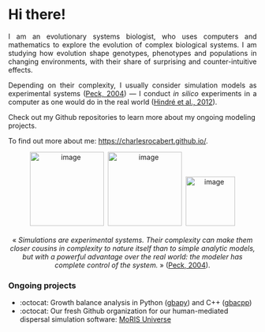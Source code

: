 # Hi there!

<p align="justify">
I am an evolutionary systems biologist, who uses computers and mathematics to explore the evolution of complex biological systems. I am studying how evolution shape genotypes, phenotypes and populations in changing environments, with their share of surprising and counter-intuitive effects.
</p>

<p align="justify">
Depending on their complexity, I usually consider simulation models as experimental systems (<a href="https://doi.org/10.1016/j.tree.2004.07.019" target="_blank">Peck, 2004</a>) &mdash; I conduct <em>in silico</em> experiments in a computer as one would do in the real world (<a href="https://doi.org/10.1038/nrmicro2750" target="_blank">Hindré et al., 2012</a>).
</p>

Check out my Github repositories to learn more about my ongoing modeling projects.

To find out more about me: https://charlesrocabert.github.io/.

<p align="center">
  <img width="150" alt="image" src="https://github.com/user-attachments/assets/d1798313-4bd6-43a4-891d-25f1ab18bf66" />&nbsp;
  <img width="150" alt="image" src="https://github.com/user-attachments/assets/82bba6e1-a3f3-4a02-addc-d6736036328f" />&nbsp;
  <img width="100" alt="image" src="https://github.com/user-attachments/assets/3b200459-5bfa-4a46-85c7-44036615f475" />
  <br /><br />
  &laquo; <em>Simulations are experimental systems. Their complexity can make them closer cousins in complexity to nature itself than to simple analytic models, but with a powerful advantage over the real world: the modeler has complete control of the system.</em> &raquo; (<a href="https://www.sciencedirect.com/science/article/pii/S0169534704002162?casa_token=rjD7cTRbub4AAAAA:RzBJH8Iwlg-9ZYGpSSQUwJ3_D_BwEbPGyfakBe60kY2ADJhmFN4c7XvF1Yc5jOqioPLrd1IStVg">Peck, 2004</a>).
</p>

### Ongoing projects

- :octocat: Growth balance analysis in Python (<a href="https://github.com/charlesrocabert/gbapy" target="_blank">gbapy</a>) and C++ (<a href="https://github.com/charlesrocabert/gbapy" target="_blank">gbacpp</a>)
- :octocat: Our fresh Github organization for our human-mediated dispersal simulation software: <a href="https://github.com/MoRIS-Universe" target="_blank">MoRIS Universe</a>

